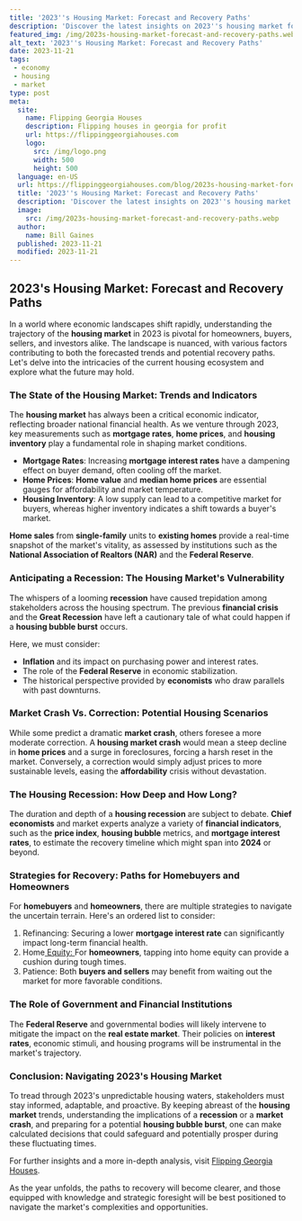 ```yaml
---
title: '2023''s Housing Market: Forecast and Recovery Paths'
description: 'Discover the latest insights on 2023''s housing market forecast and recovery paths. Stay informed about the trends shaping real estate opportunities.'
featured_img: /img/2023s-housing-market-forecast-and-recovery-paths.webp
alt_text: '2023''s Housing Market: Forecast and Recovery Paths'
date: 2023-11-21
tags:
 - economy
 - housing
 - market
type: post
meta:
  site:
    name: Flipping Georgia Houses
    description: Flipping houses in georgia for profit
    url: https://flippinggeorgiahouses.com
    logo:
      src: /img/logo.png
      width: 500
      height: 500
  language: en-US
  url: https://flippinggeorgiahouses.com/blog/2023s-housing-market-forecast-and-recovery-paths
  title: '2023''s Housing Market: Forecast and Recovery Paths'
  description: 'Discover the latest insights on 2023''s housing market forecast and recovery paths. Stay informed about the trends shaping real estate opportunities.'
  image:
    src: /img/2023s-housing-market-forecast-and-recovery-paths.webp
  author:
    name: Bill Gaines
  published: 2023-11-21
  modified: 2023-11-21
---
```



## 2023's Housing Market: Forecast and Recovery Paths

In a world where economic landscapes shift rapidly, understanding the trajectory of the **housing market** in 2023 is pivotal for homeowners, buyers, sellers, and investors alike. The landscape is nuanced, with various factors contributing to both the forecasted trends and potential recovery paths. Let's delve into the intricacies of the current housing ecosystem and explore what the future may hold.

### The State of the Housing Market: Trends and Indicators

The **housing market** has always been a critical economic indicator, reflecting broader national financial health. As we venture through 2023, key measurements such as **mortgage rates**, **home prices**, and **housing inventory** play a fundamental role in shaping market conditions.
  - **Mortgage Rates**: Increasing **mortgage interest rates** have a dampening effect on buyer demand, often cooling off the market.
  - **Home Prices**: **Home value** and **median home prices** are essential gauges for affordability and market temperature.
  - **Housing Inventory**: A low supply can lead to a competitive market for buyers, whereas higher inventory indicates a shift towards a buyer's market.

**Home sales** from **single-family** units to **existing homes** provide a real-time snapshot of the market's vitality, as assessed by institutions such as the **National Association of Realtors (NAR)** and the **Federal Reserve**.

### Anticipating a Recession: The Housing Market's Vulnerability

The whispers of a looming **recession** have caused trepidation among stakeholders across the housing spectrum. The previous **financial crisis** and the **Great Recession** have left a cautionary tale of what could happen if a **housing bubble burst** occurs. 

Here, we must consider:
  - **Inflation** and its impact on purchasing power and interest rates.
  - The role of the **Federal Reserve** in economic stabilization.
  - The historical perspective provided by **economists** who draw parallels with past downturns.

### Market Crash Vs. Correction: Potential Housing Scenarios

While some predict a dramatic **market crash**, others foresee a more moderate correction. A **housing market crash** would mean a steep decline in **home prices** and a surge in foreclosures, forcing a harsh reset in the market. Conversely, a correction would simply adjust prices to more sustainable levels, easing the **affordability** crisis without devastation.

### The Housing Recession: How Deep and How Long?

The duration and depth of a **housing recession** are subject to debate. **Chief economists** and market experts analyze a variety of **financial indicators**, such as the **price index**, **housing bubble** metrics, and **mortgage interest rates**, to estimate the recovery timeline which might span into **2024** or beyond.

### Strategies for Recovery: Paths for Homebuyers and Homeowners

For **homebuyers** and **homeowners**, there are multiple strategies to navigate the uncertain terrain. Here's an ordered list to consider:

1. Refinancing: Securing a lower **mortgage interest rate** can significantly impact long-term financial health.
2. Home[  Equity:  ](https://flippinggeorgiahouses.com/blog/real-estate-tech-a-boon-in-2023s-downturn)For **homeowners**, tapping into home equity can provide a cushion during tough times.
3. Patience: Both **buyers and sellers** may benefit from waiting out the market for more favorable conditions.

### The Role of Government and Financial Institutions

The **Federal Reserve** and governmental bodies will likely intervene to mitigate the impact on the **real estate market**. Their policies on **interest rates**, economic stimuli, and housing programs will be instrumental in the market's trajectory.

### Conclusion: Navigating 2023's Housing Market

To tread through 2023's unpredictable housing waters, stakeholders must stay informed, adaptable, and proactive. By keeping abreast of the **housing market** trends, understanding the implications of a **recession** or a **market crash**, and preparing for a potential **housing bubble burst**, one can make calculated decisions that could safeguard and potentially prosper during these fluctuating times.

For further insights and a more in-depth analysis, visit [Flipping Georgia Houses](https://flippinggeorgiahouses.com/blog/the-impending-housing-recession-brace-for-impact/). 

As the year unfolds, the paths to recovery will become clearer, and those equipped with knowledge and strategic foresight will be best positioned to navigate the market's complexities and opportunities.
